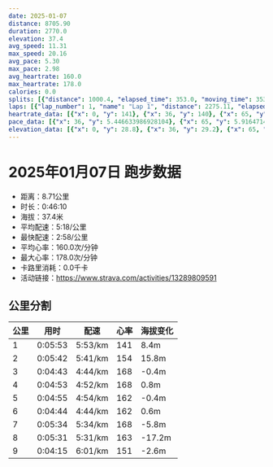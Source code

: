 ```yaml
---
date: 2025-01-07
distance: 8705.90
duration: 2770.0
elevation: 37.4
avg_speed: 11.31
max_speed: 20.16
avg_pace: 5.30
max_pace: 2.98
avg_heartrate: 160.0
max_heartrate: 178.0
calories: 0.0
splits: [{"distance": 1000.4, "elapsed_time": 353.0, "moving_time": 353.0, "average_speed": 2.83, "pace": 5.889293286219081, "average_heartrate": 141.05232558139534, "elevation_difference": 8.4, "split_number": 1}, {"distance": 1003.3, "elapsed_time": 359.0, "moving_time": 342.0, "average_speed": 2.93, "pace": 5.688293515358361, "average_heartrate": 154.6587537091988, "elevation_difference": 15.8, "split_number": 2}, {"distance": 996.6, "elapsed_time": 283.0, "moving_time": 283.0, "average_speed": 3.52, "pace": 4.734857954545454, "average_heartrate": 168.06713780918727, "elevation_difference": -0.4, "split_number": 3}, {"distance": 1003.0, "elapsed_time": 293.0, "moving_time": 293.0, "average_speed": 3.42, "pace": 4.873304093567251, "average_heartrate": 168.96587030716722, "elevation_difference": 0.8, "split_number": 4}, {"distance": 998.9, "elapsed_time": 295.0, "moving_time": 295.0, "average_speed": 3.39, "pace": 4.916430678466076, "average_heartrate": 162.79931972789115, "elevation_difference": -0.4, "split_number": 5}, {"distance": 1000.9, "elapsed_time": 284.0, "moving_time": 284.0, "average_speed": 3.52, "pace": 4.734857954545454, "average_heartrate": 162.37102473498234, "elevation_difference": 0.6, "split_number": 6}, {"distance": 998.3, "elapsed_time": 334.0, "moving_time": 334.0, "average_speed": 2.99, "pace": 5.574147157190635, "average_heartrate": 168.2644376899696, "elevation_difference": -5.8, "split_number": 7}, {"distance": 999.1, "elapsed_time": 331.0, "moving_time": 331.0, "average_speed": 3.02, "pace": 5.518774834437085, "average_heartrate": 163.70694864048338, "elevation_difference": -17.2, "split_number": 8}, {"distance": 706.4, "elapsed_time": 265.0, "moving_time": 255.0, "average_speed": 2.77, "pace": 6.016859205776173, "average_heartrate": 151.69230769230768, "elevation_difference": -2.6, "split_number": 9}]
laps: [{"lap_number": 1, "name": "Lap 1", "distance": 2275.11, "elapsed_time": 798.0, "moving_time": 798.0, "average_speed": 2.85, "pace": 5.847964912280701, "average_heartrate": 149.74074074074073, "max_heartrate": 165, "start_date": "2025-01-07 19:05:19+00:00", "elevation_difference": 28.8}, {"lap_number": 2, "name": "Lap 2", "distance": 417.13, "elapsed_time": 89.0, "moving_time": 89.0, "average_speed": 4.69, "pace": 3.55366737739872, "average_heartrate": 170.75, "max_heartrate": 174, "start_date": "2025-01-07 19:18:38+00:00", "elevation_difference": 0.0}, {"lap_number": 3, "name": "Lap 3", "distance": 460.18, "elapsed_time": 156.0, "moving_time": 156.0, "average_speed": 2.95, "pace": 5.649728813559321, "average_heartrate": 168.0, "max_heartrate": 176, "start_date": "2025-01-07 19:20:08+00:00", "elevation_difference": 0.0}, {"lap_number": 4, "name": "Lap 4", "distance": 418.76, "elapsed_time": 95.0, "moving_time": 95.0, "average_speed": 4.41, "pace": 3.7792970521541944, "average_heartrate": 171.8, "max_heartrate": 178, "start_date": "2025-01-07 19:22:45+00:00", "elevation_difference": 0.0}, {"lap_number": 5, "name": "Lap 5", "distance": 452.62, "elapsed_time": 156.0, "moving_time": 156.0, "average_speed": 2.9, "pace": 5.747137931034483, "average_heartrate": 167.8, "max_heartrate": 177, "start_date": "2025-01-07 19:24:21+00:00", "elevation_difference": 2.0}, {"lap_number": 6, "name": "Lap 6", "distance": 426.58, "elapsed_time": 93.0, "moving_time": 93.0, "average_speed": 4.59, "pace": 3.631089324618736, "average_heartrate": 163.0, "max_heartrate": 170, "start_date": "2025-01-07 19:26:57+00:00", "elevation_difference": 0.0}, {"lap_number": 7, "name": "Lap 7", "distance": 528.73, "elapsed_time": 187.0, "moving_time": 187.0, "average_speed": 2.83, "pace": 5.889293286219081, "average_heartrate": 163.5, "max_heartrate": 167, "start_date": "2025-01-07 19:28:30+00:00", "elevation_difference": 0.0}, {"lap_number": 8, "name": "Lap 8", "distance": 430.04, "elapsed_time": 96.0, "moving_time": 96.0, "average_speed": 4.48, "pace": 3.720245535714285, "average_heartrate": 162.4, "max_heartrate": 171, "start_date": "2025-01-07 19:31:37+00:00", "elevation_difference": 0.0}, {"lap_number": 9, "name": "Lap 9", "distance": 413.22, "elapsed_time": 153.0, "moving_time": 153.0, "average_speed": 2.7, "pace": 6.172851851851851, "average_heartrate": 161.75, "max_heartrate": 166, "start_date": "2025-01-07 19:33:14+00:00", "elevation_difference": 0.0}, {"lap_number": 10, "name": "Lap 10", "distance": 432.01, "elapsed_time": 96.0, "moving_time": 96.0, "average_speed": 4.5, "pace": 3.7037111111111107, "average_heartrate": 169.0, "max_heartrate": 175, "start_date": "2025-01-07 19:35:47+00:00", "elevation_difference": 0.0}, {"lap_number": 11, "name": "Lap 11", "distance": 2445.27, "elapsed_time": 873.0, "moving_time": 873.0, "average_speed": 2.8, "pace": 5.952392857142857, "average_heartrate": 161.92857142857142, "max_heartrate": 175, "start_date": "2025-01-07 19:37:23+00:00", "elevation_difference": 2.6}]
heartrate_data: [{"x": 0, "y": 141}, {"x": 36, "y": 140}, {"x": 65, "y": 141}, {"x": 92, "y": 141}, {"x": 119, "y": 141}, {"x": 154, "y": 141}, {"x": 187, "y": 141}, {"x": 215, "y": 141}, {"x": 246, "y": 141}, {"x": 282, "y": 141}, {"x": 310, "y": 141}, {"x": 340, "y": 141}, {"x": 368, "y": 141}, {"x": 397, "y": 141}, {"x": 426, "y": 141}, {"x": 456, "y": 141}, {"x": 488, "y": 163}, {"x": 536, "y": 163}, {"x": 565, "y": 163}, {"x": 591, "y": 163}, {"x": 624, "y": 161}, {"x": 653, "y": 161}, {"x": 685, "y": 163}, {"x": 712, "y": 161}, {"x": 740, "y": 162}, {"x": 767, "y": 163}, {"x": 794, "y": 165}, {"x": 814, "y": 168}, {"x": 833, "y": 170}, {"x": 852, "y": 171}, {"x": 871, "y": 174}, {"x": 889, "y": 176}, {"x": 922, "y": 172}, {"x": 952, "y": 169}, {"x": 982, "y": 166}, {"x": 1011, "y": 163}, {"x": 1039, "y": 162}, {"x": 1061, "y": 162}, {"x": 1082, "y": 168}, {"x": 1103, "y": 175}, {"x": 1121, "y": 176}, {"x": 1139, "y": 178}, {"x": 1170, "y": 177}, {"x": 1201, "y": 177}, {"x": 1231, "y": 177}, {"x": 1261, "y": 157}, {"x": 1290, "y": 151}, {"x": 1313, "y": 155}, {"x": 1332, "y": 159}, {"x": 1352, "y": 163}, {"x": 1370, "y": 168}, {"x": 1388, "y": 170}, {"x": 1423, "y": 167}, {"x": 1453, "y": 162}, {"x": 1483, "y": 162}, {"x": 1513, "y": 165}, {"x": 1543, "y": 164}, {"x": 1572, "y": 161}, {"x": 1595, "y": 158}, {"x": 1613, "y": 159}, {"x": 1633, "y": 161}, {"x": 1652, "y": 163}, {"x": 1670, "y": 171}, {"x": 1706, "y": 166}, {"x": 1738, "y": 161}, {"x": 1770, "y": 159}, {"x": 1799, "y": 161}, {"x": 1831, "y": 161}, {"x": 1851, "y": 165}, {"x": 1869, "y": 170}, {"x": 1888, "y": 174}, {"x": 1906, "y": 175}, {"x": 1928, "y": 175}, {"x": 1965, "y": 175}, {"x": 1998, "y": 175}, {"x": 2029, "y": 167}, {"x": 2062, "y": 162}, {"x": 2096, "y": 162}, {"x": 2128, "y": 163}, {"x": 2159, "y": 164}, {"x": 2191, "y": 166}, {"x": 2221, "y": 167}, {"x": 2248, "y": 168}, {"x": 2277, "y": 165}, {"x": 2308, "y": 165}, {"x": 2335, "y": 165}, {"x": 2364, "y": 165}, {"x": 2392, "y": 167}, {"x": 2421, "y": 168}, {"x": 2451, "y": 167}, {"x": 2481, "y": 167}, {"x": 2510, "y": 146}, {"x": 2538, "y": 149}, {"x": 2566, "y": 151}, {"x": 2594, "y": 151}, {"x": 2632, "y": 149}, {"x": 2674, "y": 141}, {"x": 2707, "y": 159}, {"x": 2738, "y": 161}, {"x": 2767, "y": 154}]
pace_data: [{"x": 36, "y": 5.446633986928104}, {"x": 65, "y": 5.916471423500177}, {"x": 92, "y": 5.081310975609756}, {"x": 119, "y": 5.274272151898733}, {"x": 154, "y": 6.9822790113112685}, {"x": 187, "y": 5.341891025641025}, {"x": 215, "y": 5.5555666666666665}, {"x": 246, "y": 5.495120342894824}, {"x": 282, "y": 7.887695220066256}, {"x": 310, "y": 5.050515151515151}, {"x": 340, "y": 6.156889545622461}, {"x": 368, "y": 5.319725502713054}, {"x": 397, "y": 5.208343749999999}, {"x": 426, "y": 6.172851851851851}, {"x": 456, "y": 5.411266233766233}, {"x": 488, "y": 6.6666799999999995}, {"x": 536, "y": 6.172851851851851}, {"x": 565, "y": 5.7273883161512025}, {"x": 591, "y": 3.671079295154185}, {"x": 624, "y": 6.325123339658444}, {"x": 653, "y": 5.5555666666666665}, {"x": 685, "y": 5.3539029874718915}, {"x": 712, "y": 4.816965317919075}, {"x": 740, "y": 6.54365920691009}, {"x": 767, "y": 4.912083701738874}, {"x": 794, "y": 5.081310975609756}, {"x": 814, "y": 3.429362139917695}, {"x": 833, "y": 3.576545064377682}, {"x": 852, "y": 3.6153362255965287}, {"x": 871, "y": 3.5612606837606835}, {"x": 889, "y": 3.4867573221757318}, {"x": 922, "y": 6.143273129377072}, {"x": 952, "y": 5.428892508143322}, {"x": 982, "y": 6.528280454367411}, {"x": 1011, "y": 5.005015015015014}, {"x": 1039, "y": 4.409179894179894}, {"x": 1061, "y": 3.7037111111111107}, {"x": 1082, "y": 4.440900612843058}, {"x": 1103, "y": 3.8226376146788987}, {"x": 1121, "y": 3.3514377639251958}, {"x": 1139, "y": 3.269903865018638}, {"x": 1170, "y": 6.337148288973384}, {"x": 1201, "y": 6.378377344048985}, {"x": 1231, "y": 5.531596415532691}, {"x": 1261, "y": 5.668945578231292}, {"x": 1290, "y": 5.155180946489328}, {"x": 1313, "y": 3.3738259109311737}, {"x": 1332, "y": 3.586550462664084}, {"x": 1352, "y": 3.508778947368421}, {"x": 1370, "y": 3.546106382978723}, {"x": 1388, "y": 3.2425486381322957}, {"x": 1423, "y": 7.599954400364796}, {"x": 1453, "y": 5.910177304964539}, {"x": 1483, "y": 5.967311134980307}, {"x": 1513, "y": 5.187270463741052}, {"x": 1543, "y": 5.307866242038216}, {"x": 1572, "y": 5.531596415532691}, {"x": 1595, "y": 3.531080508474576}, {"x": 1613, "y": 3.3467269076305217}, {"x": 1633, "y": 3.3738259109311737}, {"x": 1652, "y": 3.2552148437499997}, {"x": 1670, "y": 3.546106382978723}, {"x": 1706, "y": 7.153090128755364}, {"x": 1738, "y": 6.21891791044776}, {"x": 1770, "y": 5.649728813559321}, {"x": 1799, "y": 5.747137931034483}, {"x": 1831, "y": 5.175993788819875}, {"x": 1851, "y": 3.9123708920187794}, {"x": 1869, "y": 3.360221774193548}, {"x": 1888, "y": 3.4364329896907218}, {"x": 1906, "y": 3.9522646431112167}, {"x": 1928, "y": 7.6452752293577975}, {"x": 1965, "y": 6.553952025167124}, {"x": 1998, "y": 6.195799256505576}, {"x": 2029, "y": 6.105018315018315}, {"x": 2062, "y": 7.300350416119141}, {"x": 2096, "y": 5.434202804043038}, {"x": 2128, "y": 7.309956140350877}, {"x": 2159, "y": 4.920785355772069}, {"x": 2191, "y": 6.492676275808336}, {"x": 2221, "y": 5.916471423500177}, {"x": 2248, "y": 5.518774834437085}, {"x": 2277, "y": 5.307866242038216}, {"x": 2308, "y": 5.617357600269632}, {"x": 2335, "y": 4.681657303370786}, {"x": 2364, "y": 6.685399117529081}, {"x": 2392, "y": 5.112484662576687}, {"x": 2421, "y": 5.807212543554006}, {"x": 2451, "y": 5.827517482517482}, {"x": 2481, "y": 6.265676691729323}, {"x": 2510, "y": 4.708107344632768}, {"x": 2538, "y": 5.144043209876543}, {"x": 2566, "y": 5.668945578231292}, {"x": 2594, "y": 5.241100628930817}, {"x": 2632, "y": 20.325243902439023}, {"x": 2674, "y": 6.613769841269841}, {"x": 2707, "y": 6.172851851851851}, {"x": 2738, "y": 5.910177304964539}, {"x": 2767, "y": 5.937548984681154}]
elevation_data: [{"x": 0, "y": 28.8}, {"x": 36, "y": 29.2}, {"x": 65, "y": 29.8}, {"x": 92, "y": 31.0}, {"x": 119, "y": 31.0}, {"x": 154, "y": 28.6}, {"x": 187, "y": 28.0}, {"x": 215, "y": 28.0}, {"x": 246, "y": 35.4}, {"x": 282, "y": 34.2}, {"x": 310, "y": 35.4}, {"x": 340, "y": 36.8}, {"x": 368, "y": 37.6}, {"x": 397, "y": 39.0}, {"x": 426, "y": 41.6}, {"x": 456, "y": 45.6}, {"x": 488, "y": 48.4}, {"x": 536, "y": 49.0}, {"x": 565, "y": 49.0}, {"x": 591, "y": 50.0}, {"x": 624, "y": 50.6}, {"x": 653, "y": 52.0}, {"x": 685, "y": 53.0}, {"x": 712, "y": 53.0}, {"x": 740, "y": 52.6}, {"x": 767, "y": 53.0}, {"x": 794, "y": 54.2}, {"x": 814, "y": 54.0}, {"x": 833, "y": 53.4}, {"x": 852, "y": 53.2}, {"x": 871, "y": 53.2}, {"x": 889, "y": 53.8}, {"x": 922, "y": 52.6}, {"x": 952, "y": 52.4}, {"x": 982, "y": 52.6}, {"x": 1011, "y": 53.0}, {"x": 1039, "y": 54.0}, {"x": 1061, "y": 53.0}, {"x": 1082, "y": 52.6}, {"x": 1103, "y": 52.8}, {"x": 1121, "y": 53.4}, {"x": 1139, "y": 53.4}, {"x": 1170, "y": 52.0}, {"x": 1201, "y": 52.4}, {"x": 1231, "y": 52.6}, {"x": 1261, "y": 53.8}, {"x": 1290, "y": 53.4}, {"x": 1313, "y": 53.0}, {"x": 1332, "y": 53.0}, {"x": 1352, "y": 53.4}, {"x": 1370, "y": 53.8}, {"x": 1388, "y": 53.2}, {"x": 1423, "y": 52.4}, {"x": 1453, "y": 52.4}, {"x": 1483, "y": 53.0}, {"x": 1513, "y": 53.8}, {"x": 1543, "y": 52.2}, {"x": 1572, "y": 52.4}, {"x": 1595, "y": 53.4}, {"x": 1613, "y": 53.6}, {"x": 1633, "y": 53.4}, {"x": 1652, "y": 52.4}, {"x": 1670, "y": 52.4}, {"x": 1706, "y": 52.4}, {"x": 1738, "y": 53.6}, {"x": 1770, "y": 53.4}, {"x": 1799, "y": 51.8}, {"x": 1831, "y": 52.6}, {"x": 1851, "y": 53.0}, {"x": 1869, "y": 53.6}, {"x": 1888, "y": 53.0}, {"x": 1906, "y": 52.4}, {"x": 1928, "y": 52.8}, {"x": 1965, "y": 52.8}, {"x": 1998, "y": 53.8}, {"x": 2029, "y": 52.6}, {"x": 2062, "y": 51.4}, {"x": 2096, "y": 51.2}, {"x": 2128, "y": 50.4}, {"x": 2159, "y": 49.6}, {"x": 2191, "y": 48.2}, {"x": 2221, "y": 47.2}, {"x": 2248, "y": 44.2}, {"x": 2277, "y": 40.6}, {"x": 2308, "y": 39.0}, {"x": 2335, "y": 38.0}, {"x": 2364, "y": 36.8}, {"x": 2392, "y": 35.4}, {"x": 2421, "y": 33.6}, {"x": 2451, "y": 31.8}, {"x": 2481, "y": 31.0}, {"x": 2510, "y": 31.0}, {"x": 2538, "y": 30.4}, {"x": 2566, "y": 30.4}, {"x": 2594, "y": 30.4}, {"x": 2632, "y": 29.0}, {"x": 2674, "y": 31.6}, {"x": 2707, "y": 30.4}, {"x": 2738, "y": 28.8}, {"x": 2767, "y": 28.4}]
---
```


# 2025年01月07日 跑步数据

- 距离：8.71公里
- 时长：0:46:10
- 海拔：37.4米
- 平均配速：5:18/公里
- 最快配速：2:58/公里
- 平均心率：160.0次/分钟
- 最大心率：178.0次/分钟
- 卡路里消耗：0.0千卡
- 活动链接：https://www.strava.com/activities/13289809591

## 公里分割

| 公里 | 用时 | 配速 | 心率 | 海拔变化 |
|------|------|------|------|------|
| 1 | 0:05:53 | 5:53/km | 141 | 8.4m |
| 2 | 0:05:42 | 5:41/km | 154 | 15.8m |
| 3 | 0:04:43 | 4:44/km | 168 | -0.4m |
| 4 | 0:04:53 | 4:52/km | 168 | 0.8m |
| 5 | 0:04:55 | 4:54/km | 162 | -0.4m |
| 6 | 0:04:44 | 4:44/km | 162 | 0.6m |
| 7 | 0:05:34 | 5:34/km | 168 | -5.8m |
| 8 | 0:05:31 | 5:31/km | 163 | -17.2m |
| 9 | 0:04:15 | 6:01/km | 151 | -2.6m |

